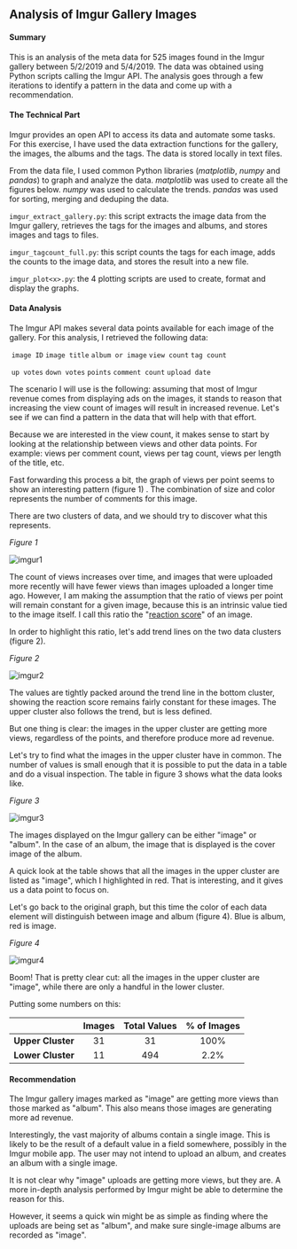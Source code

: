 ## Analysis of Imgur Gallery Images

#### Summary

This is an analysis of the meta data for 525 images found in the Imgur gallery between 5/2/2019 and 5/4/2019. The data was obtained using Python scripts calling the Imgur API. The analysis goes through a few iterations to identify a pattern in the data and come up with a recommendation.



#### The Technical Part

Imgur provides an open API to access its data and automate some tasks. For this exercise, I have used the data extraction functions for the gallery, the images, the albums and the tags. The data is stored locally in text files.

From the data file, I used common Python libraries (*matplotlib*, *numpy* and *pandas*) to graph and analyze the data. *matplotlib* was used to create all the figures below. *numpy* was used to calculate the trends. *pandas* was used for sorting, merging and deduping the data.

`imgur_extract_gallery.py`: this script extracts the image data from the Imgur gallery, retrieves the tags for the images and albums, and stores images and tags to files.

`imgur_tagcount_full.py`: this script counts the tags for each image, adds the counts to the image data, and stores the result into a new file.

`imgur_plot<x>.py`: the 4 plotting scripts are used to create, format and display the graphs.



#### Data Analysis

The Imgur API makes several data points available for each image of the gallery. For this analysis, I retrieved the following data:

​		`image ID`		`image title`		`album or image`		`view count`		`tag count`

​		`up votes`		`down votes`		`points`		`comment count`		`upload date`



The scenario I will use is the following: assuming that most of Imgur revenue comes from displaying ads on the images, it stands to reason that increasing the view count of images will result in increased revenue. Let's see if we can find a pattern in the data that will help with that effort.

Because we are interested in the view count, it makes sense to start by looking at the relationship between views and other data points. For example: views per comment count, views per tag count, views per length of the title, etc.

Fast forwarding this process a bit, the graph of views per point seems to show an interesting pattern (figure 1) . The combination of size and color represents the number of comments for this image.

There are two clusters of data, and we should try to discover what this represents.



*Figure 1*

![imgur1](E:\GitHub\imgur-analytics\assets\imgur1a.png)



The count of views increases over time, and images that were uploaded more recently will have fewer views than images uploaded a longer time ago. However, I am making the assumption that the ratio of views per point will remain constant for a given image, because this is an intrinsic value tied to the image itself. I call this ratio the "<u>reaction score</u>" of an image.

In order to highlight this ratio, let's add trend lines on the two data clusters (figure 2).



*Figure 2*

![imgur2](E:\GitHub\imgur-analytics\assets\imgur2a.png)



The values are tightly packed around the trend line in the bottom cluster, showing the reaction score remains fairly constant for these images. The upper cluster also follows the trend, but is less defined.

But one thing is clear: the images in the upper cluster are getting more views, regardless of the points, and therefore produce more ad revenue.

Let's try to find what the images in the upper cluster have in common. The number of values is small enough that it is possible to put the data in a table and do a visual inspection. The table in figure 3 shows what the data looks like.



*Figure 3*

![imgur3](E:\GitHub\imgur-analytics\assets\imgur3a.png)



The images displayed on the Imgur gallery can be either "image" or "album". In the case of an album, the image that is displayed is the cover image of the album.

A quick look at the table shows that all the images in the upper cluster are listed as "image", which I highlighted in red. That is interesting, and it gives us a data point to focus on.

Let's go back to the original graph, but this time the color of each data element will distinguish between image and album (figure 4). Blue is album, red is image.



*Figure 4*

![imgur4](E:\GitHub\imgur-analytics\assets\imgur4a.png)



Boom! That is pretty clear cut: all the images in the upper cluster are "image", while there are only a handful in the lower cluster.

Putting some numbers on this:	

|                   | Images | Total Values | % of Images |
| ----------------- | :----: | :----------: | :---------: |
| **Upper Cluster** |   31   |      31      |    100%     |
| **Lower Cluster** |   11   |     494      |    2.2%     |



#### Recommendation

The Imgur gallery images marked as "image" are getting more views than those marked as "album". This also means those images are generating more ad revenue.

Interestingly, the vast majority of albums contain a single image. This is likely to be the result of a default value in a field somewhere, possibly in the Imgur mobile app. The user may not intend to upload an album, and creates an album with a single image.

It is not clear why "image" uploads are getting more views, but they are. A more in-depth analysis performed by Imgur might be able to determine the reason for this.

However, it seems a quick win might be as simple as finding where the uploads are being set as "album", and make sure single-image albums are recorded as "image".











